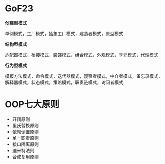 # GoF23

**创建型模式**

单例模式，工厂模式，抽象工厂模式，建造者模式，原型模式

**结构型模式**

适配器模式，桥接模式，装饰模式，组合模式，外观模式，享元模式，代理模式

**行为型模式**

模板方法模式，命令模式，迭代器模式，观察者模式，中介者模式，备忘录模式，解释器模式，状态模式，策略模式，职责链模式，访问者模式

# OOP七大原则

- 开闭原则
- 里氏替换原则
- 依赖倒置原则
- 单一职责原则
- 接口隔离原则
- 迪米特法则
- 合成复用原则